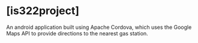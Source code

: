 # [is322project]
An android application built using Apache Cordova, which uses the Google Maps API to provide directions to the nearest gas station.
